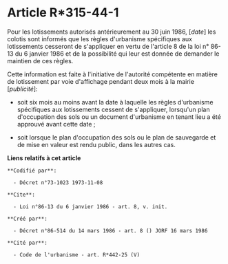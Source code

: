 # Article R*315-44-1

Pour les lotissements autorisés antérieurement au 30 juin 1986, [*date*] les colotis sont informés que les règles d'urbanisme
spécifiques aux lotissements cesseront de s'appliquer en vertu de l'article 8 de la loi n° 86-13 du 6 janvier 1986 et de la
possibilité qui leur est donnée de demander le maintien de ces règles.

Cette information est faite à l'initiative de l'autorité compétente en matière de lotissement par voie d'affichage pendant
deux mois à la mairie [*publicité*]:

- soit six mois au moins avant la date à laquelle les règles d'urbanisme spécifiques aux lotissements cessent de s'appliquer,
lorsqu'un plan d'occupation des sols ou un document d'urbanisme en tenant lieu a été approuvé avant cette date ;

- soit lorsque le plan d'occupation des sols ou le plan de sauvegarde et de mise en valeur est rendu public, dans les autres
cas.

**Liens relatifs à cet article**

	**Codifié par**:

	  - Décret n°73-1023 1973-11-08

	**Cite**:

	  - Loi n°86-13 du 6 janvier 1986 - art. 8, v. init.

	**Créé par**:

	  - Décret n°86-514 du 14 mars 1986 - art. 8 () JORF 16 mars 1986

	**Cité par**:

	  - Code de l'urbanisme - art. R*442-25 (V)
